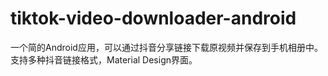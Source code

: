# tiktok-video-downloader-android
一个简的Android应用，可以通过抖音分享链接下载原视频并保存到手机相册中。支持多种抖音链接格式，Material Design界面。
